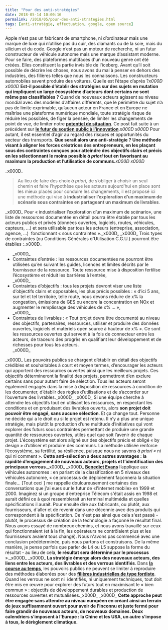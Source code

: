 ```yaml
---
title: "Pour des anti-stratégies"
date: 2018-05-14 10:00:16
permalink: /2018/05/pour-des-anti-strategies.html
tags: [anti-stratégie, effectuation, google, open source]
---
```


Apple n’est pas un fabricant de smartphone, ni d’ordinateur mais une marque de luxe qui n’utilise pas du cuir, des diamants ou de la soie, mais du silicium et du code. Google n’est pas un moteur de recherche, ni un futur constructeur de véhicule autonome mais une marque d’assistant moderne. Pour se faire, des plateformes multifaces d'un nouveau genre ont été créées. Elles constituent la partie invisible de l'iceberg. Avant qu’il soit possible de décrire les choses, nous avons du mal à penser en dehors des industries, des filières telles que nous les connaissons. Les constructeurs automobiles savent produire des voitures. Quelle est l’étape d’après ?_x000D_
_x000D_
<strong>Est-il possible d’établir des stratégies sur des sujets en mutation qui impliquent un large écosystème d’acteurs dont certains ne sont même pas classifiables ?</strong> Quand de nouveaux acteurs agissent au niveau mondial avec des modèles d’affaires différents, que le périmètre du sujet n’a pas de limite exprimable, qu’aucun acteur en France et en Europe ne maîtrise une plateforme numérique mondiale, toute stratégie risque de réduire les possibles, de figer la pensée, de limiter les changements de point de vue, de limiter notre <strong><a href="http://transportsdufutur.ademe.fr/2018/04/le-potentiel-de-situation.html">potentiel de situation</a></strong>. Ce post fait suite à un précédent sur <strong><a href="http://transportsdufutur.ademe.fr/2016/01/metanote-n23-lavenir-du-soutien-public-a-linnovation.html">le futur du soutien public à l’innovation</a></strong>._x000D_
_x000D_
Pour autant, il est essentiel d’agir au regard des risques et opportunités du secteur des transports. <strong>Que serait alors une anti-stratégie ?</strong> <strong>Une méthode visant à aligner les forces créatrices des entrepreneurs, en les plaçant sous des contraintes conçues pour atteindre des objectifs clairs et précis en les sélectionnant le moins possible <em>à priori</em> tout en favorisant au maximum la production et l’utilisation de communs.</strong>_x000D_
_x000D_
<!--more-->_x000D_
<blockquote>Au lieu de faire des choix <em>à priori</em>, de s’obliger à choisir un seul chemin et faire l’hypothèse que les acteurs aujourd’hui en place sont les mieux placés pour conduire les changements, il est proposé ici une méthode qui vise à <strong>industrialiser l’exploration d’un maximum de scénario sous contraintes en partageant un maximum de livrables</strong>.</blockquote>_x000D_
Pour « industrialiser l’exploration d’un maximum de scénario», une liste de ressources documentée en détail pourra être établie par tous les acteurs publics et privés (données ouvertes, logiciels, routes, véhicules, capteurs, …) et sera utilisable par tous les acteurs (entreprise, association, agence, …)  fonctionnant « sous contraintes »._x000D_
_x000D_
Trois types de contraintes (ou Conditions Générales d'Utilisation C.G.U.) pourront être établies :_x000D_
<ul>_x000D_
 	<li>Contraintes d’entrée : les ressources documentées ne pourront être utilisées qu’en suivant les guides, licences et limites décrits par le fournisseur de la ressource. Toute ressource mise à disposition fertilise l’écosystème et réduit les barrières à l’entrée,</li>_x000D_
 	<li>Contraintes d’objectifs : tous les projets devront viser une liste d’objectifs clairs et opposables, les plus précis possibles : « d’ici 5 ans, sur tel et tel territoire, telle route, nous devons réduire de x% la congestion, émissions de GES ou encore la concentration en NOx et augmenter le remplissage des véhicules de x% … »,</li>_x000D_
 	<li>Contraintes de livrables : « Tout projet devra être documenté au niveau des objectifs, partenaires, ressources, utiliser et produire des données ouvertes, logiciels et matériels open source à hauteur de x% ». Ce sont les ressources ouvertes qui servent à la fois de connecteur entre les acteurs, de traceurs des progrès en qualifiant leur développement et de richesses pour tous les acteurs.</li>_x000D_
</ul>_x000D_
Les pouvoirs publics se chargent d’établir en détail des objectifs crédibles et souhaitables à court et moyen termes, d’encourager les acteurs qui apportent des ressources ouvertes ainsi que les meilleurs projets. Ces objectifs détermineront la finalité des projets, permettront d’en exclure certains sans pour autant faire de sélection. Tous les acteurs seront également engagés dans la mise à disposition de ressources à condition de les documenter, d’établir des règles d’utilisations et de s’accorder sur l’ouverture des livrables._x000D_
_x000D_
Si une équipe cherche à atteindre les objectifs tout en utilisant les ressources, en respectant les conditions et en produisant des livrables ouverts, alors <strong>son projet doit pouvoir être engagé, sans aucune sélection</strong>. Et ça change tout. Personne ne décide qui a le droit ou si le projet est retenu. Il n’y a plus une unique stratégie, mais plutôt la production d’une multitude d’initiatives qui vont explorer des futurs sous contraintes permettant de produire une grande quantité de ressources ouvertes, utiles quel que soit l’avenir de chaque projet. L’écosystème est alors aligné sur des objectifs précis et obligé « by design » d’utiliser et produire des communs. La méthode utilisée renforce l’écosystème, sa fertilité, sa résilience, puisque nous ne savons <em>à priori</em> « ni qui ni comment ». <strong>Cette anti-sélection a deux autres avantages : la rapidité d’engagement de nouveaux acteurs, projets et l’identification des principaux verrous.</strong>_x000D_
_x000D_
<strong><a href="https://www.ben-evans.com/benedictevans/2018/3/26/steps-to-autonomy">Benedict Evans</a></strong> l’applique aux véhicules autonomes : en parlant de la classification en 5 niveaux des véhicules autonome, « ce processus de déploiement façonnera la situation finale… [Tout ceci ] me rappelle douloureusement certaines des conversations que j'ai eues sur le futur de «l'internet mobile» en 1999 et 2000. Imaginez si un groupe d’entreprise Télécom s'était assis en 1998 et aurait défini ce à quoi ressemblerait un terminal multimédia et quelles spécifications il aurait. Pour ensuite dire aux fabricants, ou plutôt, aux fournisseurs, d'aller et de revenir dans une décennie avec des produits qui correspondent à la spécification. Ce n'est pas ainsi que cela s'est passé - plutôt, le processus de création de la technologie a façonné le résultat final. Nous avons essayé de nombreux chemins, et nous avons travaillé sur ceux qui fonctionnaient (et à la fin, les opérateurs ne contrôlaient plus et les fournisseurs avaient tous changé). Nous n'avons pas commencé avec une conclusion prédéterminée, puis nous partons et construisons. De la même manière, je pense parfois que parler de L4 ou L5 suppose la forme du résultat - au lieu de cela, <strong>le résultat sera déterminé par le processus</strong> »._x000D_
_x000D_
<strong>La stratégie émerge alors des nouveaux acteurs, des liens entre les acteurs, des livrables et des verrous identifiés</strong>. Dans <strong><a href="http://transportsdufutur.ademe.fr/2018/01/metanote-n25-le-temps-12.html">la course au temps</a></strong>, les pouvoirs publics ne peuvent se limiter à reproduire des méthodes élaborées pour des <strong><a href="https://www.alternatives-economiques.fr/vers-une-nouvelle-grande-transformation/00077215">filières industrielles de type fordiste</a></strong>. Quand les verrous ne sont ni  identifiés, ni uniquement techniques, tout doit être mis en œuvre pour explorer des futurs tout en maximisant le « bien commun » : objectifs de développement durables et production de ressources ouvertes et mutualisées._x000D_
_x000D_
<strong>Cette approche peut être engagée sans attendre au niveau européen en créant ainsi un terrain de jeux suffisamment ouvert pour avoir de l’inconnu et juste fermé pour faire grandir de nouveaux acteurs, de nouveaux domaines. Deux calendriers s’imposent à l’Europe : la Chine et les USA, un autre s’impose à tous, le dérèglement climatique.</strong>
